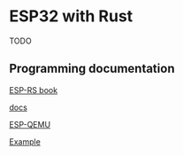 # ESP32 with Rust

TODO

## Programming documentation

[ESP-RS book](https://esp-rs.github.io/book/)

[docs](https://docs.rs/esp32/latest/esp32/)

[ESP-QEMU](https://github.com/espressif/qemu/wiki)

[Example](https://github.com/espressif/rust-esp32-example)
